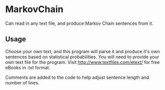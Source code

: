 # MarkovChain
Can read in any text file, and produce Markov Chain sentences from it.

## Usage
Choose your own text, and this program will parse it and produce it's own sentences based on statistical probabilities.
You will need to provide your own text file for the program.
Visit http://www.textfiles.com/etext/ for free eBooks in .txt format.

Comments are added to the code to help adjust sentence length and number of lines.

